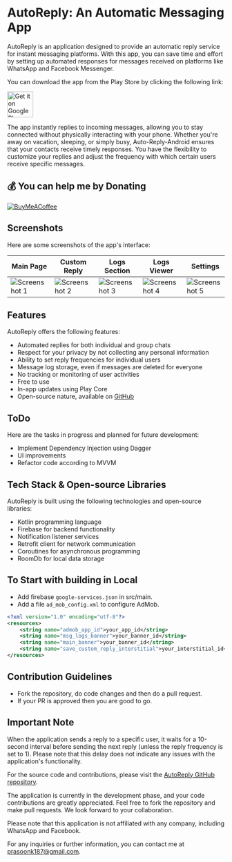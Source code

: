 # AutoReply: An Automatic Messaging App

AutoReply is an application designed to provide an automatic reply service for instant messaging platforms. With this app, you can save time and effort by setting up automated responses for messages received on platforms like WhatsApp and Facebook Messenger. 

You can download the app from the Play Store by clicking the following link:

<a href='https://play.google.com/store/apps/details?id=pro.kuzdowicz.autoreply&pcampaignid=pcampaignidMKT-Other-global-all-co-prtnr-py-PartBadge-Mar2515-1'><img alt='Get it on Google Play' src='https://play.google.com/intl/en_us/badges/static/images/badges/en_badge_web_generic.png' height="60" /></a>

The app instantly replies to incoming messages, allowing you to stay connected without physically interacting with your phone. Whether you're away on vacation, sleeping, or simply busy, Auto-Reply-Android ensures that your contacts receive timely responses. You have the flexibility to customize your replies and adjust the frequency with which certain users receive specific messages.

## 💰 You can help me by Donating
[![BuyMeACoffee](https://img.shields.io/badge/Buy%20Me%20a%20Coffee-ffdd00?style=for-the-badge&logo=buy-me-a-coffee&logoColor=black)](https://buymeacoffee.com/prasoonk187)

## Screenshots

Here are some screenshots of the app's interface:

| Main Page                                                 | Custom Reply                                              | Logs Section                                      | Logs Viewer                                               | Settings                                                  |
|-----------------------------------------------------------|-----------------------------------------------------------|---------------------------------------------------|-----------------------------------------------------------|-----------------------------------------------------------|
| ![Screenshot 1](screenshots/screenshots/screenshot_1.png) | ![Screenshot 2](screenshots/screenshots/screenshot_2.png) | ![Screenshot 3](screenshots/screenshots/screenshot_3.png) | ![Screenshot 4](screenshots/screenshots/screenshot_4.png) | ![Screenshot 5](screenshots/screenshots/screenshot_5.png) |

## Features

AutoReply offers the following features:

- Automated replies for both individual and group chats
- Respect for your privacy by not collecting any personal information
- Ability to set reply frequencies for individual users
- Message log storage, even if messages are deleted for everyone
- No tracking or monitoring of user activities
- Free to use
- In-app updates using Play Core
- Open-source nature, available on [GitHub](https://www.github.com/it5prasoon/Auto-Reply-Android)

## ToDo

Here are the tasks in progress and planned for future development:

- Implement Dependency Injection using Dagger
- UI improvements
- Refactor code according to MVVM

## Tech Stack & Open-source Libraries

AutoReply is built using the following technologies and open-source libraries:

- Kotlin programming language
- Firebase for backend functionality
- Notification listener services
- Retrofit client for network communication
- Coroutines for asynchronous programming
- RoomDb for local data storage

## To Start with building in Local

- Add firebase ```google-services.json``` in src/main.
- Add a file ```ad_mob_config.xml``` to configure AdMob.
```xml
<?xml version="1.0" encoding="utf-8"?>
<resources>
    <string name="admob_app_id">your_app_id</string>
    <string name="msg_logs_banner">your_banner_id</string>
    <string name="main_banner">your_banner_id</string>
    <string name="save_custom_reply_interstitial">your_interstitial_id</string>
</resources>

```

## Contribution Guidelines

- Fork the repository, do code changes and then do a pull request.
- If your PR is approved then you are good to go.

## Important Note

When the application sends a reply to a specific user, it waits for a 10-second interval before sending the next reply (unless the reply frequency is set to 1). Please note that this delay does not indicate any issues with the application's functionality.

For the source code and contributions, please visit the [AutoReply GitHub repository](https://www.github.com/it5prasoon/Auto-Reply-Android).

The application is currently in the development phase, and your code contributions are greatly appreciated. Feel free to fork the repository and make pull requests. We look forward to your collaboration.

Please note that this application is not affiliated with any company, including WhatsApp and Facebook.

For any inquiries or further information, you can contact me at prasoonk187@gmail.com.
